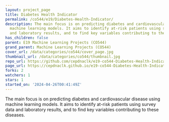 ```yaml
---
layout: project_page
title: Diabetes Health Indicator
permalink: /co544/e19/Diabetes-Health-Indicator/
description: The main focus is on predicting diabetes and cardiovascular disease using
  machine learning models. It aims to identify at-risk patients using survey data
  and laboratory results, and to find key variables contributing to these diseases.
has_children: false
parent: E19 Machine Learning Projects (CO544)
grand_parent: Machine Learning Projects (CO544)
cover_url: /data/categories/co544/cover_page.jpg
thumbnail_url: /data/categories/co544/thumbnail.jpg
repo_url: https://github.com/cepdnaclk/e19-co544-Diabetes-Health-Indicator
page_url: https://cepdnaclk.github.io/e19-co544-Diabetes-Health-Indicator
forks: 2
watchers: 1
stars: 1
started_on: '2024-04-26T00:41:49Z'
---
```


The main focus is on predicting diabetes and cardiovascular disease using machine learning models. It aims to identify at-risk patients using survey data and laboratory results, and to find key variables contributing to these diseases.